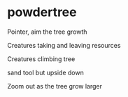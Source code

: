 # powdertree

Pointer, aim the tree growth

Creatures taking and leaving resources

Creatures climbing tree

sand tool but upside down

Zoom out as the tree grow larger